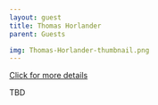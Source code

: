 ```yaml
---
layout: guest
title: Thomas Horlander
parent: Guests

img: Thomas-Horlander-thumbnail.png
---
```




<div class="badge-base LI-profile-badge" data-locale="en_US" data-size="medium" data-theme="light" data-type="VERTICAL" data-vanity="thomas-horlander-687ab29" data-version="v1"><a class="badge-base__link LI-simple-link" href="https://www.linkedin.com/in/thomas-horlander-687ab29?trk=profile-badge">Click for more details</a></div>


TBD
